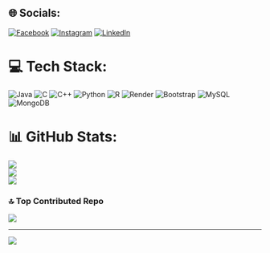 
## 🌐 Socials:
[![Facebook](https://img.shields.io/badge/Facebook-%231877F2.svg?logo=Facebook&logoColor=white)](https://facebook.com/https://m.facebook.com/profile.php?id=100094697710220&name=STSDirectNavUserDecorator) [![Instagram](https://img.shields.io/badge/Instagram-%23E4405F.svg?logo=Instagram&logoColor=white)](https://instagram.com/https://www.instagram.com/wheeeez_past?igsh=bnBzOWQybTcxcm84) [![LinkedIn](https://img.shields.io/badge/LinkedIn-%230077B5.svg?logo=linkedin&logoColor=white)](https://linkedin.com/in/https://in.linkedin.com/in/avijnan-purkait-6ba580318?utm_source=share&utm_medium=member_mweb&utm_campaign=share_via&utm_content=profile) 

# 💻 Tech Stack:
![Java](https://img.shields.io/badge/java-%23ED8B00.svg?style=plastic&logo=openjdk&logoColor=white) ![C](https://img.shields.io/badge/c-%2300599C.svg?style=plastic&logo=c&logoColor=white) ![C++](https://img.shields.io/badge/c++-%2300599C.svg?style=plastic&logo=c%2B%2B&logoColor=white) ![Python](https://img.shields.io/badge/python-3670A0?style=plastic&logo=python&logoColor=ffdd54) ![R](https://img.shields.io/badge/r-%23276DC3.svg?style=plastic&logo=r&logoColor=white) ![Render](https://img.shields.io/badge/Render-%46E3B7.svg?style=plastic&logo=render&logoColor=white) ![Bootstrap](https://img.shields.io/badge/bootstrap-%238511FA.svg?style=plastic&logo=bootstrap&logoColor=white) ![MySQL](https://img.shields.io/badge/mysql-4479A1.svg?style=plastic&logo=mysql&logoColor=white) ![MongoDB](https://img.shields.io/badge/MongoDB-%234ea94b.svg?style=plastic&logo=mongodb&logoColor=white)
# 📊 GitHub Stats:
![](https://github-readme-stats.vercel.app/api?username=avi-dev-machine&theme=dark&hide_border=false&include_all_commits=true&count_private=false)<br/>
![](https://github-readme-streak-stats.herokuapp.com/?user=avi-dev-machine&theme=dark&hide_border=false)<br/>
![](https://github-readme-stats.vercel.app/api/top-langs/?username=avi-dev-machine&theme=dark&hide_border=false&include_all_commits=true&count_private=false&layout=compact)

### 🔝 Top Contributed Repo
![](https://github-contributor-stats.vercel.app/api?username=avi-dev-machine&limit=5&theme=dark&combine_all_yearly_contributions=true)

---
[![](https://visitcount.itsvg.in/api?id=avi-dev-machine&icon=0&color=0)](https://visitcount.itsvg.in)

<!-- Proudly created with GPRM ( https://gprm.itsvg.in ) -->
